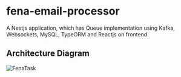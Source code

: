 # fena-email-processor
A Nestjs application, which has Queue implementation using Kafka, Websockets, MySQL, TypeORM and Reactjs on frontend.

## Architecture Diagram
![FenaTask](https://github.com/yashahmad/fena-email-processor/assets/26409771/2fa91d13-5de5-4930-bd41-bdbbeabab0b2)
